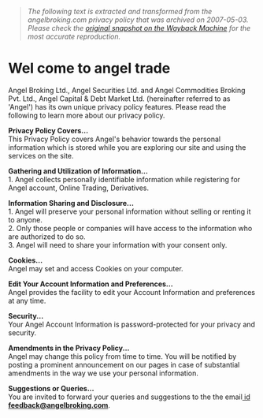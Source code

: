 > *The following text is extracted and transformed from the angelbroking.com privacy policy that was archived on 2007-05-03. Please check the [original snapshot on the Wayback Machine](https://web.archive.org/web/20070503001108id_/http%3A//angelbroking.com/privacy.htm) for the most accurate reproduction.*

# Wel come to angel trade

  
Angel Broking Ltd., Angel Securities Ltd. and Angel Commodities Broking Pvt. Ltd., Angel Capital & Debt Market Ltd. (hereinafter referred to as 'Angel') has its own unique privacy policy features. Please read the following to learn more about our privacy policy. 

**Privacy Policy Covers...**  
This Privacy Policy covers Angel's behavior towards the personal information which is stored while you are exploring our site and using the services on the site. 

**Gathering and Utilization of Information...**  
1\. Angel collects personally identifiable information while registering for Angel account, Online Trading, Derivatives.

**Information Sharing and Disclosure...**  
1\. Angel will preserve your personal information without selling or renting it to anyone.  
2\. Only those people or companies will have access to the information who are authorized to do so.  
3\. Angel will need to share your information with your consent only.

**Cookies...**  
Angel may set and access Cookies on your computer. 

**Edit Your Account Information and Preferences...**  
Angel provides the facility to edit your Account Information and preferences at any time. 

**Security...**  
Your Angel Account Information is password-protected for your privacy and security. 

**Amendments in the Privacy Policy...**  
Angel may change this policy from time to time. You will be notified by posting a prominent announcement on our pages in case of substantial amendments in the way we use your personal information. 

**Suggestions or Queries...**  
You are invited to forward your queries and suggestions to the the email[ id **feedback@angelbroking.com**](mailto:feedback@angelbroking.com).   

